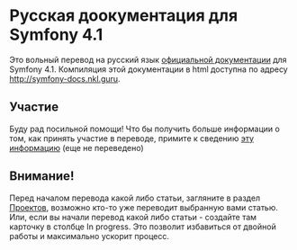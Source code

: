 Русская доокументация для Symfony 4.1
=====================================

Это вольный перевод на русский язык [официальной документации](https://symfony.com/doc/current/index.html#gsc.tab=0)
для Symfony 4.1. Компиляция этой документации в html доступна по адресу http://symfony-docs.nkl.guru.

Участие
-------

Буду рад посильной помощи! Что бы получить больше информации о том, как принять участие в переводе, примите к сведению
[эту информацию](http://symfony-docs.nkl.guru/contributing/documentation/overview.html) (еще не переведено)

Внимание!
---------

Перед началом перевода какой либо статьи, загляните в раздел [Проектов](https://github.com/nkl90/symfony-docs/projects),
возможно кто-то уже переводит выбранную вами статью. Или, если вы начали перевод какой либо статьи - создайте там
карточку в столбце In progress. Это позволит избавиться от двойной работы и максимально ускорит процесс.


